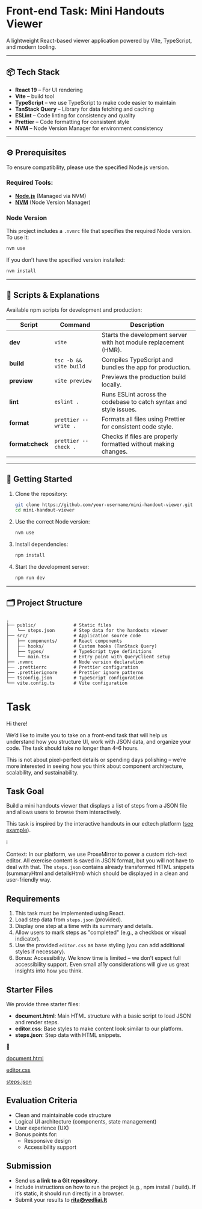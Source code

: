 # Front-end Task: Mini Handouts Viewer

A lightweight React-based viewer application powered by Vite, TypeScript, and modern tooling.

---

## 📦 Tech Stack

- **React 19** – For UI rendering
- **Vite** – build tool
- **TypeScript** – we use TypeScript to make code easier to maintain
- **TanStack Query** – Library for data fetching and caching
- **ESLint** – Code linting for consistency and quality
- **Prettier** – Code formatting for consistent style
- **NVM** – Node Version Manager for environment consistency

---

## ⚙️ Prerequisites

To ensure compatibility, please use the specified Node.js version.

### Required Tools:

- **[Node.js](https://nodejs.org/)** (Managed via NVM)
- **[NVM](https://github.com/nvm-sh/nvm)** (Node Version Manager)

### Node Version

This project includes a `.nvmrc` file that specifies the required Node version. To use it:

```bash
nvm use
```

If you don’t have the specified version installed:

```bash
nvm install
```

---

## 📜 Scripts & Explanations

Available npm scripts for development and production:

| Script           | Command                | Description                                                       |
| ---------------- | ---------------------- | ----------------------------------------------------------------- |
| **dev**          | `vite`                 | Starts the development server with hot module replacement (HMR).  |
| **build**        | `tsc -b && vite build` | Compiles TypeScript and bundles the app for production.           |
| **preview**      | `vite preview`         | Previews the production build locally.                            |
| **lint**         | `eslint .`             | Runs ESLint across the codebase to catch syntax and style issues. |
| **format**       | `prettier --write .`   | Formats all files using Prettier for consistent code style.       |
| **format:check** | `prettier --check .`   | Checks if files are properly formatted without making changes.    |

---

## 🚀 Getting Started

1. Clone the repository:

   ```bash
   git clone https://github.com/your-username/mini-handout-viewer.git
   cd mini-handout-viewer
   ```

2. Use the correct Node version:

   ```bash
   nvm use
   ```

3. Install dependencies:

   ```bash
   npm install
   ```

4. Start the development server:
   ```bash
   npm run dev
   ```

---

## 🗂️ Project Structure

```
.
├── public/              # Static files
│   └── steps.json       # Step data for the handouts viewer
├── src/                 # Application source code
│   ├── components/      # React components
│   ├── hooks/           # Custom hooks (TanStack Query)
│   ├── types/           # TypeScript type definitions
│   └── main.tsx         # Entry point with QueryClient setup
├── .nvmrc               # Node version declaration
├── .prettierrc          # Prettier configuration
├── .prettierignore      # Prettier ignore patterns
├── tsconfig.json        # TypeScript configuration
└── vite.config.ts       # Vite configuration
```

# Task

Hi there!

We’d like to invite you to take on a front-end task that will help us understand how you structure UI, work with JSON data, and organize your code. The task should take no longer than 4–6 hours.

This is not about pixel-perfect details or spending days polishing – we’re more interested in seeing how you think about component architecture, scalability, and sustainability.

## Task Goal

Build a mini handouts viewer that displays a list of steps from a JSON file and allows users to browse them interactively.

This task is inspired by the interactive handouts in our edtech platform ([see example](https://mano.vedliai.lt/lt/pratybos/RKSI?locale=lt)).

<aside>
ℹ️

Context: In our platform, we use ProseMirror to power a custom rich-text editor. All exercise content is saved in JSON format, but you will not have to deal with that. The `steps.json` contains already transformed HTML snippets (summaryHtml and detailsHtml) which should be displayed in a clean and user-friendly way.

</aside>

## Requirements

1. This task must be implemented using React.
2. Load step data from `steps.json` (provided).
3. Display one step at a time with its summary and details.
4. Allow users to mark steps as "completed" (e.g., a checkbox or visual indicator).
5. Use the provided `editor.css` as base styling (you can add additional styles if necessary).
6. Bonus: Accessibility. We know time is limited – we don’t expect full accessibility support. Even small a11y considerations will give us great insights into how you think.

## Starter Files

We provide three starter files:

- **document.html**: Main HTML structure with a basic script to load JSON and render steps.
- **editor.css**: Base styles to make content look similar to our platform.
- **steps.json**: Step data with HTML snippets.

<aside>
📎

[document.html](attachment:3e4b5f8a-67b9-4671-b0bb-21ee92db4ab0:document.html)

[editor.css](attachment:319b18aa-f9cf-460e-bc96-91ad439d5b92:editor.css)

[steps.json](attachment:ce32606e-168e-4ec5-9a34-cee652f3b643:steps.json)

</aside>

## Evaluation Criteria

- Clean and maintainable code structure
- Logical UI architecture (components, state management)
- User experience (UX)
- Bonus points for:
  - Responsive design
  - Accessibility support

## Submission

- Send us **a link to a Git repository**.
- Include instructions on how to run the project (e.g., npm install / build). If it’s static, it should run directly in a browser.
- Submit your results to [**rita@vedliai.lt**](mailto:rita@vedliai.lt)
